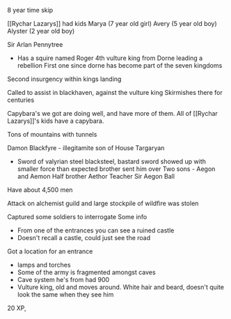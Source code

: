 8 year time skip

[[Rychar Lazarys]] had kids
Marya (7 year old girl)
Avery (5 year old boy)
Alyster (2 year old boy)

Sir Arlan Pennytree
 - Has a squire named Roger
4th vulture king from Dorne leading a rebellion
First one since dorne has become part of the seven kingdoms

Second insurgency within kings landing

Called to assist in blackhaven, against the vulture king
Skirmishes there for centuries

Capybara's we got are doing well, and have more of them. All of [[Rychar Lazarys]]'s kids have a capybara.

Tons of mountains with tunnels

Damon Blackfyre - illegitamite son of House Targaryan
 - Sword of valyrian steel blacksteel, bastard sword
showed up with smaller force than expected
brother sent him over
Two sons - Aegon and Aemon
Half brother Aethor 
Teacher Sir Aegon Ball

Have about 4,500 men

Attack on alchemist guild and large stockpile of wildfire was stolen

Captured some soldiers to interrogate
Some info
 - From one of the entrances you can see a ruined castle
 - Doesn't recall a castle, could just see the road

Got a location for an entrance
 - lamps and torches
 - Some of the army is fragmented amongst caves
 - Cave system he's from had 900
 - Vulture king, old and moves around. White hair and beard, doesn't quite look the same when they see him

20 XP,

